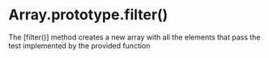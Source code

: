 # Array.prototype.filter()

The [filter()] method creates a new array with all the elements that pass the test implemented by the provided function